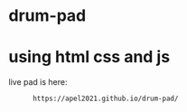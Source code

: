 # drum-pad
# using html css and js
live pad is here: 
         
          https://apel2021.github.io/drum-pad/
